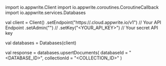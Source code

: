 import io.appwrite.Client
import io.appwrite.coroutines.CoroutineCallback
import io.appwrite.services.Databases

val client = Client()
    .setEndpoint("https://<REGION>.cloud.appwrite.io/v1") // Your API Endpoint
    .setAdmin("") // 
    .setKey("<YOUR_API_KEY>") // Your secret API key

val databases = Databases(client)

val response = databases.upsertDocuments(
    databaseId = "<DATABASE_ID>",
    collectionId = "<COLLECTION_ID>"
)
